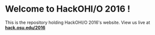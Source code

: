 # Welcome to HackOHI/O 2016 !
This is the repository holding HackOHI/O 2016's website. View us live at **[hack.osu.edu/2016](http://hack.osu.edu/2016)**

